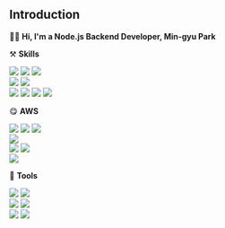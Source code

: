 ## Introduction

👋🏻 **Hi, I'm a Node.js Backend Developer, Min-gyu Park**   

⚒ **Skills**

<img src="https://img.shields.io/badge/Node.js-339933?style=round-square&logo=Node.js&logoColor=white"/> <img src="https://img.shields.io/badge/JavaScript-F7DF1E?style=round-square&logo=JavaScript&logoColor=white"/> <img src="https://img.shields.io/badge/Typescript-3178C6?style=round-square&logo=Typescript&logoColor=white"/>  
<img src="https://img.shields.io/badge/express-000000?style=round-square&logo=express&logoColor=white"/> <img src="https://img.shields.io/badge/nestJS-E0234E?style=round-square&logo=nestJS&logoColor=white"/>  
<img src="https://img.shields.io/badge/MySQL-4479A1?style=round-square&logo=MySQL&logoColor=white"/> <img src="https://img.shields.io/badge/PostgreSQL-4169E1?style=round-square&logo=PostgreSQL&logoColor=white"/> <img src="https://img.shields.io/badge/Sequelize-52B0E7?style=round-square&logo=Sequelize&logoColor=white"/> <img src="https://img.shields.io/badge/typeORM-C70D2C?style=round-square"/>

😋 **AWS**

<img src="https://img.shields.io/badge/EC2-FF9900?style=round-square&logo=Amazon-EC2&logoColor=white"/> <img src="https://img.shields.io/badge/ELB-FF9900?style=round-square"/> <img src="https://img.shields.io/badge/Auto_Scailing-EF2D5E?style=round-square"/>  
<img src="https://img.shields.io/badge/RDS-527FFF?style=round-square&logo=Amazon-RDS&logoColor=white"/>  
<img src="https://img.shields.io/badge/SES-DD344C?style=round-square&logo=Amazon-Simple-Email-Service&logoColor=white"/> <img src="https://img.shields.io/badge/SNS-66459B?style=round-square"/>  
<img src="https://img.shields.io/badge/S3-569A31?style=round-square&logo=Amazon-S3&logoColor=white"/>

🤝 **Tools**

<img src="https://img.shields.io/badge/GitHub-181717?style=round-square&logo=Github&logoColor=white"/> <img src="https://img.shields.io/badge/VS Code-007ACC?style=round-square&logo=Visual Studio Code&logoColor=white"/>  
<img src="https://img.shields.io/badge/Swagger-85EA2D?style=round-square&logo=Swagger&logoColor=white"/> <img src="https://img.shields.io/badge/Postman-FF6C37?style=round-square&logo=Postman&logoColor=white"/>  
<img src="https://img.shields.io/badge/Notion-ffffff?style=round-square&logo=Notion&logoColor=black"/> <img src="https://img.shields.io/badge/Slack-4A154B?style=round-square&logo=Slack&logoColor=white"/>
